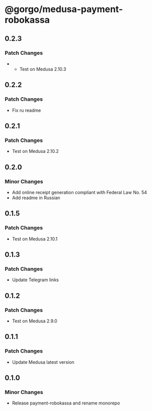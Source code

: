 # @gorgo/medusa-payment-robokassa

## 0.2.3

### Patch Changes

- - Test on Medusa 2.10.3

## 0.2.2

### Patch Changes

- Fix ru readme

## 0.2.1

### Patch Changes

- Test on Medusa 2.10.2

## 0.2.0

### Minor Changes

- Add online receipt generation compliant with Federal Law No. 54
- Add readme in Russian

## 0.1.5

### Patch Changes

- Test on Medusa 2.10.1

## 0.1.3

### Patch Changes

- Update Telegram links

## 0.1.2

### Patch Changes

- Test on Medusa 2.9.0

## 0.1.1

### Patch Changes

- Update Medusa latest version

## 0.1.0

### Minor Changes

- Release payment-robokassa and rename monorepo
